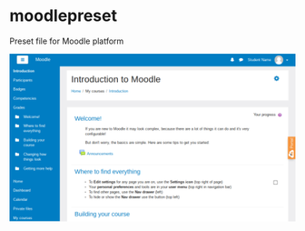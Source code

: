 # moodlepreset
Preset file for Moodle platform

![Moodle Preset](https://github.com/tinovergne/moodlepreset/blob/master/iev-pucpr.png?raw=true)
